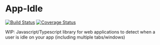 # App-Idle

[![Build Status](https://github.com/wildan2711/app-idle/workflows/Build/badge.svg)](https://github.com/wildan2711/app-idle/actions)
[![Coverage Status](https://coveralls.io/repos/github/wildan2711/app-idle/badge.svg?branch=coverage)](https://coveralls.io/github/wildan2711/app-idle?branch=coverage)

WIP: Javascript/Typescript library for web applications to detect when a user is idle on your app (including multiple tabs/windows)
